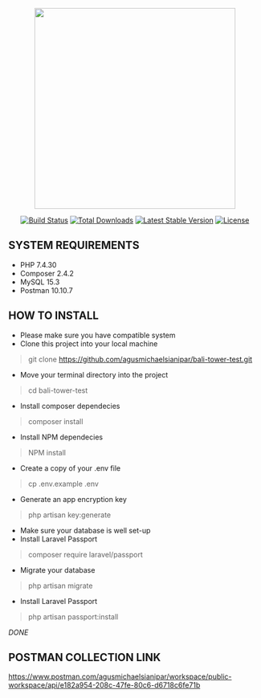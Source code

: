 <p align="center"><a href="https://laravel.com" target="_blank"><img src="https://raw.githubusercontent.com/laravel/art/master/logo-lockup/5%20SVG/2%20CMYK/1%20Full%20Color/laravel-logolockup-cmyk-red.svg" width="400"></a></p>

<p align="center">
<a href="https://travis-ci.org/laravel/framework"><img src="https://travis-ci.org/laravel/framework.svg" alt="Build Status"></a>
<a href="https://packagist.org/packages/laravel/framework"><img src="https://poser.pugx.org/laravel/framework/d/total.svg" alt="Total Downloads"></a>
<a href="https://packagist.org/packages/laravel/framework"><img src="https://poser.pugx.org/laravel/framework/v/stable.svg" alt="Latest Stable Version"></a>
<a href="https://packagist.org/packages/laravel/framework"><img src="https://poser.pugx.org/laravel/framework/license.svg" alt="License"></a>
</p>

## SYSTEM REQUIREMENTS
- PHP 7.4.30
- Composer 2.4.2
- MySQL 15.3
- Postman 10.10.7

## HOW TO INSTALL
- Please make sure you have compatible system
- Clone this project into your local machine
> git clone https://github.com/agusmichaelsianipar/bali-tower-test.git
- Move your terminal directory into the project
> cd bali-tower-test
- Install composer dependecies
> composer install
- Install NPM dependecies
> NPM install
- Create a copy of your .env file
> cp .env.example .env
- Generate an app encryption key
> php artisan key:generate
- Make sure your database is well set-up
- Install Laravel Passport
> composer require laravel/passport
- Migrate your database
> php artisan migrate
- Install Laravel Passport
> php artisan passport:install

*DONE*

## POSTMAN COLLECTION LINK
https://www.postman.com/agusmichaelsianipar/workspace/public-workspace/api/e182a954-208c-47fe-80c6-d6718c6fe71b
